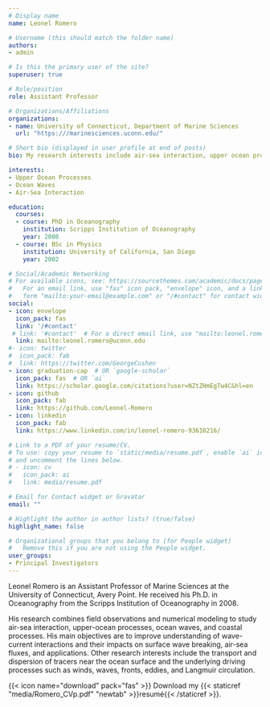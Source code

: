 ```yaml
---
# Display name
name: Leonel Romero

# Username (this should match the folder name)
authors:
- admin

# Is this the primary user of the site?
superuser: true

# Role/position
role: Assistant Professor

# Organizations/Affiliations
organizations:
- name: University of Connecticut, Department of Marine Sciences
  url: "https:///marinesciences.uconn.edu/"

# Short bio (displayed in user profile at end of posts)
bio: My research interests include air-sea interaction, upper ocean processes, ocean waves, and coastal processes.

interests:
- Upper Ocean Processes
- Ocean Waves
- Air-Sea Interaction

education:
  courses:
  - course: PhD in Oceanography
    institution: Scripps Institution of Oceanography
    year: 2008
  - course: BSc in Physics
    institution: University of California, San Diego
    year: 2002

# Social/Academic Networking
# For available icons, see: https://sourcethemes.com/academic/docs/page-builder/#icons
#   For an email link, use "fas" icon pack, "envelope" icon, and a link in the
#   form "mailto:your-email@example.com" or "/#contact" for contact widget.
social:
- icon: envelope
  icon_pack: fas
  link: '/#contact'
 # link: '#contact'  # For a direct email link, use "mailto:leonel.romero@uconn.edu".
  link: mailto:leonel.romero@uconn.edu
#- icon: twitter
#  icon_pack: fab
#  link: https://twitter.com/GeorgeCushen
- icon: graduation-cap  # OR `google-scholar`
  icon_pack: fas  # OR `ai`
  link: https://scholar.google.com/citations?user=NZtZHmEgTw4C&hl=en
- icon: github
  icon_pack: fab
  link: https://github.com/Leonel-Romero
- icon: linkedin
  icon_pack: fab
  link: https://www.linkedin.com/in/leonel-romero-93610216/

# Link to a PDF of your resume/CV.
# To use: copy your resume to `static/media/resume.pdf`, enable `ai` icons in `params.toml`, 
# and uncomment the lines below.
# - icon: cv
#   icon_pack: ai
#   link: media/resume.pdf

# Email for Contact widget or Gravatar
email: ""

# Highlight the author in author lists? (true/false)
highlight_name: false

# Organizational groups that you belong to (for People widget)
#   Remove this if you are not using the People widget.
user_groups:
- Principal Investigators
---
```


Leonel Romero is an Assistant Professor of Marine Sciences at the University of Connecticut, Avery Point. He received his Ph.D. in Oceanography from the Scripps Institution of Oceanography in 2008. 

His research combines field observations and numerical modeling to study air-sea interaction, upper-ocean processes, ocean waves, and coastal processes. His main objectives are to improve understanding of wave-current interactions and their impacts on surface wave breaking, air-sea fluxes, and applications. Other research interests include the transport and dispersion of tracers near the ocean surface and the underlying driving processes such as winds, waves, fronts, eddies, and Langmuir circulation. 

{{< icon name="download" pack="fas" >}} Download my {{< staticref "media/Romero_CVp.pdf" "newtab" >}}resumé{{< /staticref >}}.
